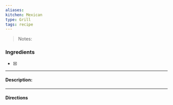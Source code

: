 ```yaml
---
aliases: 
kitchen: Mexican
type: Grill
tags: recipe
---
```


 >Notes: 

### Ingredients
- [x] 

---
#### Description:


---
#### Directions


